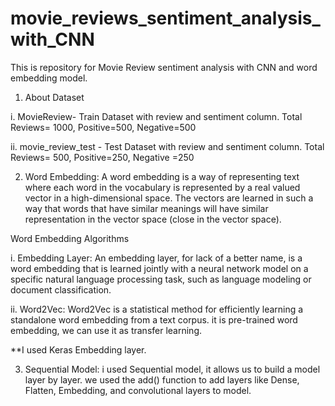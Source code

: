 # movie_reviews_sentiment_analysis_with_CNN
This is repository for Movie Review sentiment analysis with CNN and word embedding model.
1. About Dataset
  
  i. MovieReview- Train Dataset with review and sentiment column. 
     Total Reviews= 1000, Positive=500, Negative=500
  
  ii. movie_review_test - Test Dataset with review and sentiment column.
     Total Reviews= 500, Positive=250, Negative =250
     
2. Word Embedding: A word embedding is a way of representing text where each word in the vocabulary is represented by a real valued vector in a high-dimensional space. The vectors are learned in such a way that words that have similar meanings will have similar representation in the vector space (close in the vector space).

  Word Embedding Algorithms
  
  i. Embedding Layer: An embedding layer, for lack of a better name, is a word embedding that is learned jointly with a neural network model on a specific natural language processing task, such as language modeling or document classification.
  
  ii. Word2Vec: Word2Vec is a statistical method for efficiently learning a standalone word embedding from a text corpus. it is pre-trained word embedding, we can 
     use it as transfer learning.
     
 **I used Keras Embedding layer.  
 
3. Sequential Model: i used Sequential model, it allows us to build a model layer by layer. we used the add() function to add layers like Dense, Flatten, Embedding, and convolutional layers to model.
